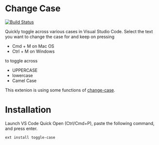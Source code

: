 # Change Case

[![Build Status](https://api.travis-ci.org/pranshuagrawal/vscode-toggle-case.svg?branch=master)](https://travis-ci.org/github/pranshuagrawal/vscode-toggle-case)

Quickly toggle across various cases in Visual Studio Code. Select the text you want to change the case for and keep on pressing 

  - Cmd + M on Mac OS
  - Ctrl + M on Windows

to toggle across

 - UPPERCASE
 - lowercase
 - Camel Case

This extenion is using some functions of [change-case](https://github.com/blakeembrey/change-case).

# Installation
Launch VS Code Quick Open (Ctrl/Cmd+P), paste the following command, and press enter.
```sh
ext install toggle-case
```